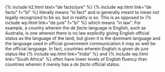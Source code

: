 {% include h2.html text="de facto/jure" %}
{% include wp.html link="de facto" f="bi" %} literally means "in fact" and is generally meant to mean not legally recognized to be so, but in reality is so. This is as opposed to {% include wp.html link="de jure" f="bi" %} which means "in law". For example, a country wherein the *de facto* language is English, such as Australia, is one wherein there is no law explicitly giving English official status as the language of the land, but given it is the dominant language and the language used in official government communication it may as well be the official language. In fact, countries wherein English is given *de jure* status like {% include wp.html link="India" %} and {% include wp.html link="South Africa" %} often have lower levels of English fluency than countries wherein it merely has a *de facto* official status.
